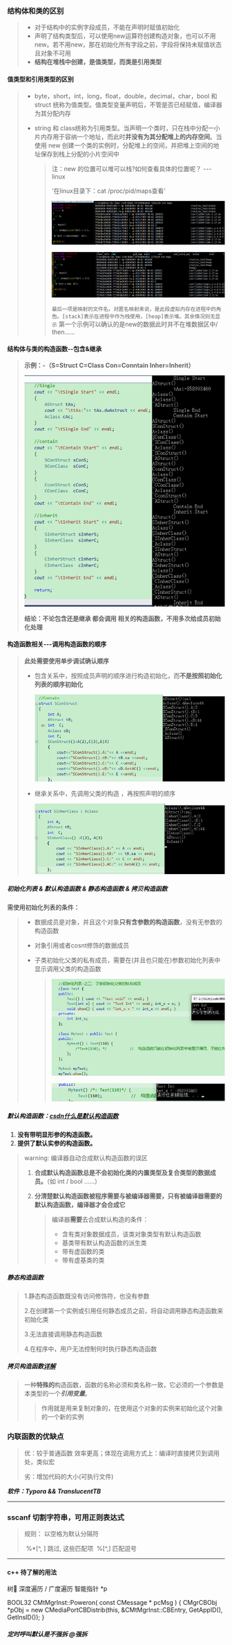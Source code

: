 ### 结构体和类的区别

> + 对于结构中的实例字段成员，不能在声明时赋值初始化
> + 声明了结构类型后，可以使用new运算符创建构造对象，也可以不用new。若不用new，那在初始化所有字段之前，字段将保持未赋值状态且对象不可用  
> + **结构在堆栈中创建，是值类型，而类是引用类型** 

#### 	值类型和引用类型的区别

> + byte，short，int，long，float，double，decimal，char，bool 和 struct 统称为值类型。值类型变量声明后，不管是否已经赋值，编译器为其分配内存
>
> + string 和 class统称为引用类型。当声明一个类时，只在栈中分配一小片内存用于容纳一个地址，而此时**并没有为其分配堆上的内存空间**。当使用 new 创建一个类的实例时，分配堆上的空间，并把堆上空间的地址保存到栈上分配的小片空间中
>
>   > 注：new 的位置可以堆可以栈?如何查看具体的位置呢？ --- linux
>   >
>   > '在linux目录下：cat /proc/pid/maps查看'
>   >
>   > ![alt ](..\Code\9_image\0327New保存的位置栈.png)
>   >
>   > 
>   >
>   > ![alt](..\Code\9_image\New保存的位置.png)
>   >
>   > ```最后一项是映射的文件名。对匿名映射来说，是此段虚拟内存在进程中的角色。[stack]表示在进程中作为栈使用，[heap]表示堆。其余情况则无显示```  第一个示例可以确认的是new的数据此时并不在堆数据区中/ then……





#### 结构体与类的构造函数--包含&继承

> **示例：-（S=Struct   C=Class  Con=Conntain  Inher=Inherit）**
>
> ![alt 构造函数](..\Code\9_image\运行结果.png  "示例：s表示struct/c表示class")
>
> **结论：不论包含还是继承 都会调用 相关的构造函数，不用多次给成员初始化处理**







#### 构造函数相关---调用构造函数的顺序

> **此处需要使用单步调试确认顺序**
>
> + 包含关系中，按照成员声明的顺序进行构造初始化，而**不是按照初始化列表的顺序初始化**
>
>   ![0331构造_包含](..\Code\9_image\0331构造_包含.png)
>
> + 继承关系中，先调用父类的构造  ，再按照声明的顺序
>
>   ![0331构造_包含](..\Code\9_image\0331构造_继承.png)



##### 初始化列表 & 默认构造函数 & 静态构造函数  & 拷贝构造函数

需使用初始化列表的条件：

> + 数据成员是对象，并且这个对象**只有含参数的构造函数**，没有无参数的构造函数
>
> + 对象引用或者cosnt修饰的数据成员
>
> + 子类初始化父类的私有成员，需要在(并且也只能在)参数初始化列表中显示调用父类的构造函数
>
>   > ![初始化列表三](..\Code\9_image\初始化列表三.png "不能在构造函数内部被显示调用.  否则Test对象的生命周期只在{}内")
>   >
>   > ![初始化列表三_比较](..\Code\9_image\初始化列表三_比较.png)

#####  默认构造函数：[csdn什么是默认构造函数](https://blog.csdn.net/bear_n/article/details/72798301)

1. **没有带明显形参的构造函数。**
2. **提供了默认实参的构造函数。**

> warning: 编译器自动合成默认构造函数的误区
>
> 1. **合成默认构造函数总是不会初始化类的内置类型及复合类型的数据成员。**（如 int / bool ……）
>
> 2. **分清楚默认构造函数被程序需要与被编译器需要，只有被编译器需要的默认构造函数，编译器才会合成它**
>
>    > 编译器**需要**去合成默认构造的条件：
>    >
>    > + 含有类对象数据成员，该类对象类型有默认构造函数
>    > + 基类带有默认构造函数的派生类
>    > + 带有虚函数的类
>    > + 带有虚基类的类

##### 静态构造函数

> 1.静态构造函数既没有访问修饰符，也没有参数
>
> 2.在创建第一个实例或引用任何静态成员之前，将自动调用静态构造函数来初始化类
>
> 3.无法直接调用静态构造函数
>
> 4.在程序中，用户无法控制何时执行静态构造函数

##### 拷贝构造函数[详解](<https://www.cnblogs.com/alantu2018/p/8459250.html>)

> 一种**特殊的**构造函数，函数的名称必须和类名称一致，它必须的一个参数是本类型的一个***引用变量***。
>
> >  作用就是用来复制对象的，在使用这个对象的实例来初始化这个对象的一个新的实例





### 内联函数的优缺点

> 优：较于普通函数 效率更高；体现在调用方式上：编译时直接拷贝到调用处，类似宏
>
> 劣：增加代码的大小(可执行文件)







***软件：Typora  &&  TranslucentTB***



****

### sscanf 切割字符串，可用正则表达式

> 规则：  以空格为默认分隔符
>
> ​		%*\[^, ]   跳过, 这些匹配项
> ​		%\[^,]		匹配逗号

***

#### c++  待了解的用法
树📕 深度遍历 / 广度遍历 
智能指针 *p

BOOL32 CMtMgrInst::Poweron( const CMessage * pcMsg )
{
	CMgrCBObj *pObj = new CMediaPortCBDistrib<CMtMgrInst>(this, &CMtMgrInst::CBEntry, GetAppID(), GetInsID());
}

##### 定时呼叫默认是不强拆  @强拆